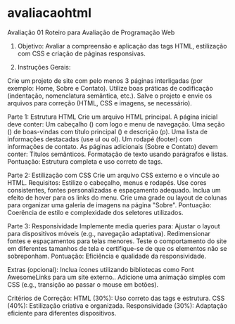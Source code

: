 # avaliacaohtml
Avaliação 01
Roteiro para Avaliação de Programação Web
1. Objetivo: Avaliar a compreensão e aplicação das tags HTML, estilização com CSS e criação de páginas responsivas. 

2. Instruções Gerais:

Crie um projeto de site com pelo menos 3 páginas interligadas (por exemplo: Home, Sobre e Contato).
Utilize boas práticas de codificação (indentação, nomenclatura semântica, etc.).
Salve o projeto e envie os arquivos para correção (HTML, CSS e imagens, se necessário).

Parte 1: Estrutura HTML
Crie um arquivo HTML principal.
A página inicial deve conter:
Um cabeçalho () com logo e menu de navegação.
Uma seção () de boas-vindas com título principal () e descrição (p).
Uma lista de informações destacadas (use ul ou ol).
Um rodapé (footer) com informações de contato.
As páginas adicionais (Sobre e Contato) devem conter:
Títulos semânticos.
Formatação de texto usando parágrafos e listas.
Pontuação: Estrutura completa e uso correto de tags.

Parte 2: Estilização com CSS
Crie um arquivo CSS externo e o vincule ao HTML.
Requisitos:
Estilize o cabeçalho, menus e rodapés.
Use cores consistentes, fontes personalizadas e espaçamento adequado.
Inclua um efeito de hover para os links do menu.
Crie uma grade ou layout de colunas para organizar uma galeria de imagens na página "Sobre".
Pontuação: Coerência de estilo e complexidade dos seletores utilizados.

Parte 3: Responsividade
Implemente media queries para:
Ajustar o layout para dispositivos móveis (e.g., navegação adaptativa).
Redimensionar fontes e espaçamentos para telas menores.
Teste o comportamento do site em diferentes tamanhos de tela e certifique-se de que os elementos não se sobreponham.
Pontuação: Eficiência e qualidade da responsividade.

Extras (opcional):
Inclua ícones utilizando bibliotecas como Font AwesomeLinks para um site externo..
Adicione uma animação simples com CSS (e.g., transição ao passar o mouse em botões).

Critérios de Correção:
HTML (30%): Uso correto das tags e estrutura.
CSS (40%): Estilização criativa e organizada.
Responsividade (30%): Adaptação eficiente para diferentes dispositivos.
